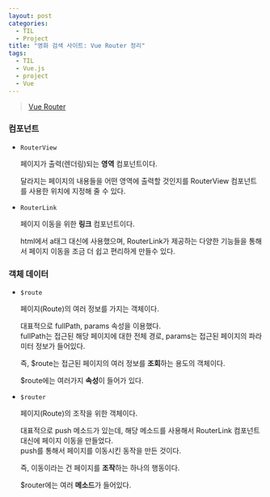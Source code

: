 ```yaml
---
layout: post
categories:
  - TIL
  - Project
title: "영화 검색 사이트: Vue Router 정리"
tags:
  - TIL
  - Vue.js
  - project
  - Vue
---
```


> [Vue Router](https://router.vuejs.org/api/)

### __컴포넌트__

- `RouterView`
    
  페이지가 출력(렌더링)되는 **영역** 컴포넌트이다.
  
  달라지는 페이지의 내용들을 어떤 영역에 출력할 것인지를 RouterView 컴포넌트를 사용한 위치에 지정해 줄 수 있다.
    
- `RouterLink`
  
  페이지 이동을 위한 **링크** 컴포넌트이다.
  
  html에서 a태그 대신에 사용했으며, RouterLink가 제공하는 다양한 기능들을 통해서 페이지 이동을 조금 더 쉽고 편리하게 만들수 있다.
    

### __객체 데이터__

- `$route`
  
  페이지(Route)의 여러 정보를 가지는 객체이다.
  
  대표적으로 fullPath, params 속성을 이용했다.  
  fullPath는 접근된 해당 페이지에 대한 전체 경로, params는 접근된 페이지의 파라미터 정보가 들어있다.
  
  즉, $route는 접근된 페이지의 여러 정보를 **조회**하는 용도의 객체이다.
  
  $route에는 여러가지 **속성**이 들어가 있다.
    
- `$router`
  
  페이지(Route)의 조작을 위한 객체이다.
  
  대표적으로 push 메소드가 있는데, 해당 메소드를 사용해서 RouterLink 컴포넌트 대신에 페이지 이동을 만들었다.  
  push를 통해서 페이지를 이동시킨 동작을 만든 것이다.
  
  즉, 이동이라는 건 페이지를 **조작**하는 하나의 행동이다.
  
  $router에는 여러 **메소드**가 들어있다.